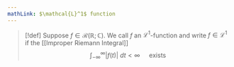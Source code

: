 ```yaml
---
mathLink: $\mathcal{L}^1$ function
---
```

>[!def]
Suppose $f\in\mathcal{R}(\mathbb{R};\mathbb{C})$. We call $f$ an $\mathcal{L}^{1}$-function and write $f\in\mathcal{L}^{1}$ if the [[Improper Riemann Integral]] $$\int_{-\infty}^{\infty}|f(t)|\ dt<\infty \quad\text{   exists}$$
